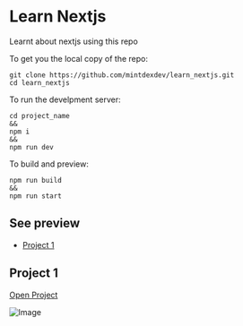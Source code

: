 # Learn Nextjs 
Learnt about nextjs using this repo


To get you the local copy of the repo:
```
git clone https://github.com/mintdexdev/learn_nextjs.git
cd learn_nextjs
```

To run the develpment server:
```
cd project_name
&&
npm i
&&
npm run dev
```

To build and preview:

```
npm run build 
&& 
npm run start
```

## See preview
- [Project 1](#project-1)
 
## Project 1
[Open Project](project_1/README.md)

![Image](_images/project_1.avif)